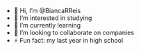 - 👋 Hi, I’m @BiancaRReis
- 👀 I’m interested in studying
- 🌱 I’m currently learning 
- 💞️ I’m looking to collaborate on companies
- ⚡ Fun fact: my last year in high school

<!---
BiancaRReis/BiancaRReis is a ✨ special ✨ repository because its `README.md` (this file) appears on your GitHub profile.
You can click the Preview link to take a look at your changes.
--->
